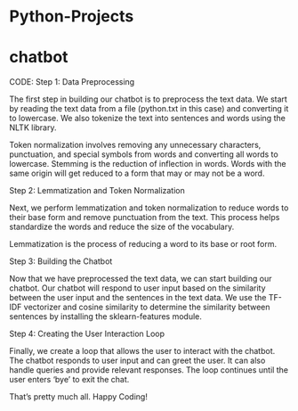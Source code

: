 # Python-Projects
# chatbot
CODE:
Step 1: Data Preprocessing

The first step in building our chatbot is to preprocess the text data. We start by reading the text data from a file (python.txt in this case) and converting it to lowercase. We also tokenize the text into sentences and words using the NLTK library.

Token normalization involves removing any unnecessary characters, punctuation, and special symbols from words and converting all words to lowercase. Stemming is the reduction of inflection in words. Words with the same origin will get reduced to a form that may or may not be a word.

Step 2: Lemmatization and Token Normalization

Next, we perform lemmatization and token normalization to reduce words to their base form and remove punctuation from the text. This process helps standardize the words and reduce the size of the vocabulary.

Lemmatization is the process of reducing a word to its base or root form.

Step 3: Building the Chatbot

Now that we have preprocessed the text data, we can start building our chatbot. Our chatbot will respond to user input based on the similarity between the user input and the sentences in the text data. We use the TF-IDF vectorizer and cosine similarity to determine the similarity between sentences by installing the sklearn-features module.

Step 4: Creating the User Interaction Loop

Finally, we create a loop that allows the user to interact with the chatbot. The chatbot responds to user input and can greet the user. It can also handle queries and provide relevant responses. The loop continues until the user enters ‘bye’ to exit the chat.

That’s pretty much all.
Happy Coding!
